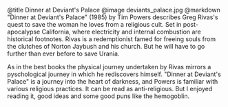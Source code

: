 @title		Dinner at Deviant's Palace
@image		deviants_palace.jpg
@markdown
"Dinner at Deviant's Palace" (1985) by Tim Powers describes Greg Rivas's quest to save the woman he loves from a religious cult. Set in post-apocalypse California, where electricity and internal combustion are historical footnotes. Rivas is a redemptionist famed for freeing souls from the clutches of Norton Jaybush and his church. But he will have to go further than ever before to save Urania.

As in the best books the physical journey undertaken by Rivas mirrors a pyschological journey in which he rediscovers himself. "Dinner at Deviant's Palace" is a journey into the heart of darkness, and Powers is familiar with various religious practices. It can be read as anti-religious. But I enjoyed reading it, good ideas and some good puns like the hemogoblin.
